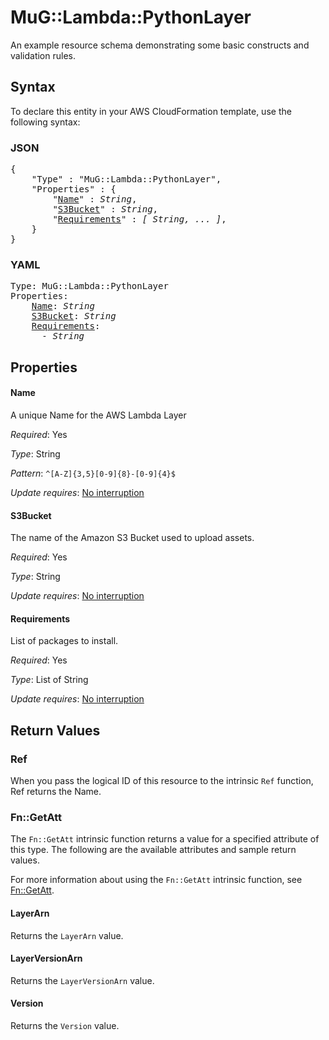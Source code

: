 # MuG::Lambda::PythonLayer

An example resource schema demonstrating some basic constructs and validation rules.

## Syntax

To declare this entity in your AWS CloudFormation template, use the following syntax:

### JSON

<pre>
{
    "Type" : "MuG::Lambda::PythonLayer",
    "Properties" : {
        "<a href="#name" title="Name">Name</a>" : <i>String</i>,
        "<a href="#s3bucket" title="S3Bucket">S3Bucket</a>" : <i>String</i>,
        "<a href="#requirements" title="Requirements">Requirements</a>" : <i>[ String, ... ]</i>,
    }
}
</pre>

### YAML

<pre>
Type: MuG::Lambda::PythonLayer
Properties:
    <a href="#name" title="Name">Name</a>: <i>String</i>
    <a href="#s3bucket" title="S3Bucket">S3Bucket</a>: <i>String</i>
    <a href="#requirements" title="Requirements">Requirements</a>: <i>
      - String</i>
</pre>

## Properties

#### Name

A unique Name for the AWS Lambda Layer

_Required_: Yes

_Type_: String

_Pattern_: <code>^[A-Z]{3,5}[0-9]{8}-[0-9]{4}$</code>

_Update requires_: [No interruption](https://docs.aws.amazon.com/AWSCloudFormation/latest/UserGuide/using-cfn-updating-stacks-update-behaviors.html#update-no-interrupt)

#### S3Bucket

The name of the Amazon S3 Bucket used to upload assets.

_Required_: Yes

_Type_: String

_Update requires_: [No interruption](https://docs.aws.amazon.com/AWSCloudFormation/latest/UserGuide/using-cfn-updating-stacks-update-behaviors.html#update-no-interrupt)

#### Requirements

List of packages to install.

_Required_: Yes

_Type_: List of String

_Update requires_: [No interruption](https://docs.aws.amazon.com/AWSCloudFormation/latest/UserGuide/using-cfn-updating-stacks-update-behaviors.html#update-no-interrupt)

## Return Values

### Ref

When you pass the logical ID of this resource to the intrinsic `Ref` function, Ref returns the Name.

### Fn::GetAtt

The `Fn::GetAtt` intrinsic function returns a value for a specified attribute of this type. The following are the available attributes and sample return values.

For more information about using the `Fn::GetAtt` intrinsic function, see [Fn::GetAtt](https://docs.aws.amazon.com/AWSCloudFormation/latest/UserGuide/intrinsic-function-reference-getatt.html).

#### LayerArn

Returns the <code>LayerArn</code> value.

#### LayerVersionArn

Returns the <code>LayerVersionArn</code> value.

#### Version

Returns the <code>Version</code> value.

